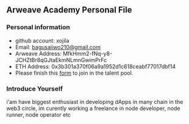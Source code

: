 ## Arweave Academy Personal File

### Personal information

- github account: xojila
- Email: bagusajiwo210@gmail.com
- Arweave Address: MfkHmm2-fNq-y8-JCHZtBr8qGJtaEkmNLmnGwimPrFc
- ETH Address: 0x3b301a370f06a9a1952d1c618ceabf77017dbf14
- Please finish this [form](https://docs.google.com/forms/d/e/1FAIpQLSfWA5fIIcBgmRppm3jNz5vmf9Mai_QMVil-2pO4r7YKn_Zhtw/viewform?usp=sf_link) to join in the talent pool.

### Introduce Yourself
 i'am have biggest enthusiast in developing dApps in many chain in the web3 circle, im curently working a freelance in node developer, node runner, node operator etc
